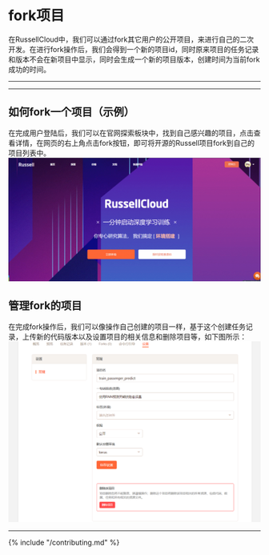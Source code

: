 # fork项目
在RussellCloud中，我们可以通过fork其它用户的公开项目，来进行自己的二次开发。在进行fork操作后，我们会得到一个新的项目id，同时原来项目的任务记录和版本不会在新项目中显示，同时会生成一个新的项目版本，创建时间为当前fork成功的时间。

---

<!-- toc -->

---

## 如何fork一个项目（示例）
在完成用户登陆后，我们可以在官网探索板块中，找到自己感兴趣的项目，点击查看详情，在网页的右上角点击fork按钮，即可将开源的Russell项目fork到自己的项目列表中。
![](/asserts/img/fork_demo.gif)

## 管理fork的项目
在完成fork操作后，我们可以像操作自己创建的项目一样，基于这个创建任务记录，上传新的代码版本以及设置项目的相关信息和删除项目等，如下图所示：
![](/asserts/img/fork_config_project.png)

---

{% include "/contributing.md" %}